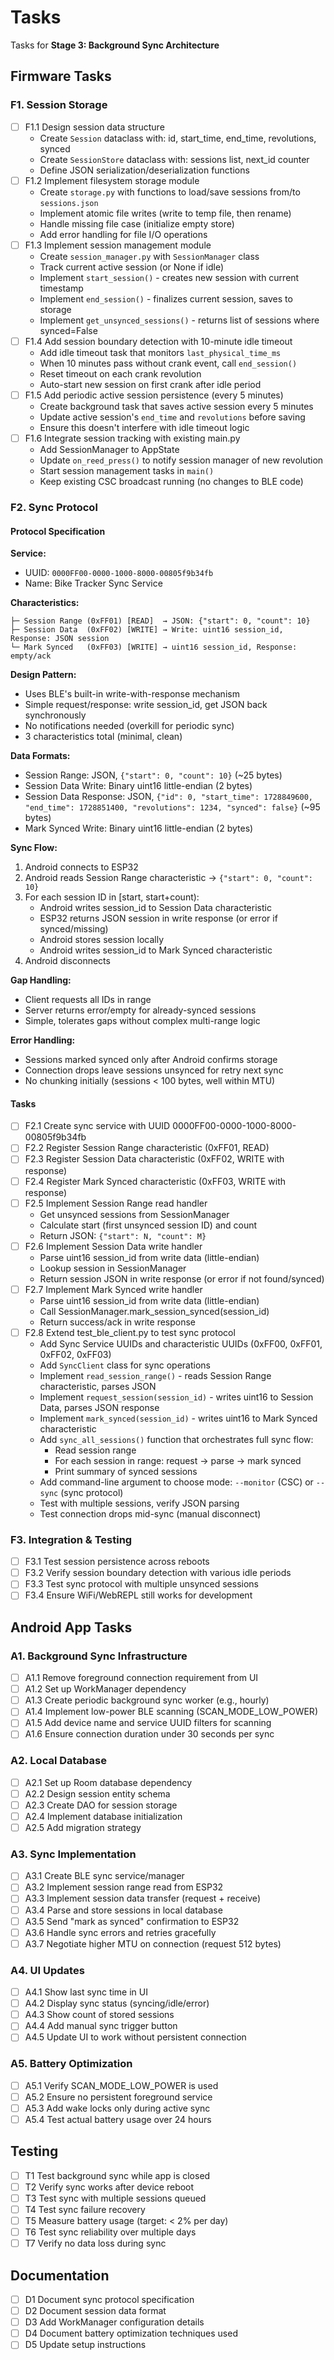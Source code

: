 # Tasks

Tasks for **Stage 3: Background Sync Architecture**

## Firmware Tasks

### F1. Session Storage

- [ ] F1.1 Design session data structure
  - Create `Session` dataclass with: id, start_time, end_time, revolutions, synced
  - Create `SessionStore` dataclass with: sessions list, next_id counter
  - Define JSON serialization/deserialization functions
- [ ] F1.2 Implement filesystem storage module
  - Create `storage.py` with functions to load/save sessions from/to `sessions.json`
  - Implement atomic file writes (write to temp file, then rename)
  - Handle missing file case (initialize empty store)
  - Add error handling for file I/O operations
- [ ] F1.3 Implement session management module
  - Create `session_manager.py` with `SessionManager` class
  - Track current active session (or None if idle)
  - Implement `start_session()` - creates new session with current timestamp
  - Implement `end_session()` - finalizes current session, saves to storage
  - Implement `get_unsynced_sessions()` - returns list of sessions where synced=False
- [ ] F1.4 Add session boundary detection with 10-minute idle timeout
  - Add idle timeout task that monitors `last_physical_time_ms`
  - When 10 minutes pass without crank event, call `end_session()`
  - Reset timeout on each crank revolution
  - Auto-start new session on first crank after idle period
- [ ] F1.5 Add periodic active session persistence (every 5 minutes)
  - Create background task that saves active session every 5 minutes
  - Update active session's `end_time` and `revolutions` before saving
  - Ensure this doesn't interfere with idle timeout logic
- [ ] F1.6 Integrate session tracking with existing main.py
  - Add SessionManager to AppState
  - Update `on_reed_press()` to notify session manager of new revolution
  - Start session management tasks in `main()`
  - Keep existing CSC broadcast running (no changes to BLE code)

### F2. Sync Protocol

#### Protocol Specification

**Service:**
- UUID: `0000FF00-0000-1000-8000-00805f9b34fb`
- Name: Bike Tracker Sync Service

**Characteristics:**
```
├─ Session Range (0xFF01) [READ]  → JSON: {"start": 0, "count": 10}
├─ Session Data  (0xFF02) [WRITE] → Write: uint16 session_id, Response: JSON session
└─ Mark Synced   (0xFF03) [WRITE] → uint16 session_id, Response: empty/ack
```

**Design Pattern:**
- Uses BLE's built-in write-with-response mechanism
- Simple request/response: write session_id, get JSON back synchronously
- No notifications needed (overkill for periodic sync)
- 3 characteristics total (minimal, clean)

**Data Formats:**
- Session Range: JSON, `{"start": 0, "count": 10}` (~25 bytes)
- Session Data Write: Binary uint16 little-endian (2 bytes)
- Session Data Response: JSON, `{"id": 0, "start_time": 1728849600, "end_time": 1728851400, "revolutions": 1234, "synced": false}` (~95 bytes)
- Mark Synced Write: Binary uint16 little-endian (2 bytes)

**Sync Flow:**
1. Android connects to ESP32
2. Android reads Session Range characteristic → `{"start": 0, "count": 10}`
3. For each session ID in [start, start+count):
   - Android writes session_id to Session Data characteristic
   - ESP32 returns JSON session in write response (or error if synced/missing)
   - Android stores session locally
   - Android writes session_id to Mark Synced characteristic
4. Android disconnects

**Gap Handling:**
- Client requests all IDs in range
- Server returns error/empty for already-synced sessions
- Simple, tolerates gaps without complex multi-range logic

**Error Handling:**
- Sessions marked synced only after Android confirms storage
- Connection drops leave sessions unsynced for retry next sync
- No chunking initially (sessions < 100 bytes, well within MTU)

#### Tasks

- [ ] F2.1 Create sync service with UUID 0000FF00-0000-1000-8000-00805f9b34fb
- [ ] F2.2 Register Session Range characteristic (0xFF01, READ)
- [ ] F2.3 Register Session Data characteristic (0xFF02, WRITE with response)
- [ ] F2.4 Register Mark Synced characteristic (0xFF03, WRITE with response)
- [ ] F2.5 Implement Session Range read handler
  - Get unsynced sessions from SessionManager
  - Calculate start (first unsynced session ID) and count
  - Return JSON: `{"start": N, "count": M}`
- [ ] F2.6 Implement Session Data write handler
  - Parse uint16 session_id from write data (little-endian)
  - Lookup session in SessionManager
  - Return session JSON in write response (or error if not found/synced)
- [ ] F2.7 Implement Mark Synced write handler
  - Parse uint16 session_id from write data (little-endian)
  - Call SessionManager.mark_session_synced(session_id)
  - Return success/ack in write response
- [ ] F2.8 Extend test_ble_client.py to test sync protocol
  - Add Sync Service UUIDs and characteristic UUIDs (0xFF00, 0xFF01, 0xFF02, 0xFF03)
  - Add `SyncClient` class for sync operations
  - Implement `read_session_range()` - reads Session Range characteristic, parses JSON
  - Implement `request_session(session_id)` - writes uint16 to Session Data, parses JSON response
  - Implement `mark_synced(session_id)` - writes uint16 to Mark Synced characteristic
  - Add `sync_all_sessions()` function that orchestrates full sync flow:
    - Read session range
    - For each session in range: request → parse → mark synced
    - Print summary of synced sessions
  - Add command-line argument to choose mode: `--monitor` (CSC) or `--sync` (sync protocol)
  - Test with multiple sessions, verify JSON parsing
  - Test connection drops mid-sync (manual disconnect)

### F3. Integration & Testing

- [ ] F3.1 Test session persistence across reboots
- [ ] F3.2 Verify session boundary detection with various idle periods
- [ ] F3.3 Test sync protocol with multiple unsynced sessions
- [ ] F3.4 Ensure WiFi/WebREPL still works for development

## Android App Tasks

### A1. Background Sync Infrastructure

- [ ] A1.1 Remove foreground connection requirement from UI
- [ ] A1.2 Set up WorkManager dependency
- [ ] A1.3 Create periodic background sync worker (e.g., hourly)
- [ ] A1.4 Implement low-power BLE scanning (SCAN_MODE_LOW_POWER)
- [ ] A1.5 Add device name and service UUID filters for scanning
- [ ] A1.6 Ensure connection duration under 30 seconds per sync

### A2. Local Database

- [ ] A2.1 Set up Room database dependency
- [ ] A2.2 Design session entity schema
- [ ] A2.3 Create DAO for session storage
- [ ] A2.4 Implement database initialization
- [ ] A2.5 Add migration strategy

### A3. Sync Implementation

- [ ] A3.1 Create BLE sync service/manager
- [ ] A3.2 Implement session range read from ESP32
- [ ] A3.3 Implement session data transfer (request + receive)
- [ ] A3.4 Parse and store sessions in local database
- [ ] A3.5 Send "mark as synced" confirmation to ESP32
- [ ] A3.6 Handle sync errors and retries gracefully
- [ ] A3.7 Negotiate higher MTU on connection (request 512 bytes)

### A4. UI Updates

- [ ] A4.1 Show last sync time in UI
- [ ] A4.2 Display sync status (syncing/idle/error)
- [ ] A4.3 Show count of stored sessions
- [ ] A4.4 Add manual sync trigger button
- [ ] A4.5 Update UI to work without persistent connection

### A5. Battery Optimization

- [ ] A5.1 Verify SCAN_MODE_LOW_POWER is used
- [ ] A5.2 Ensure no persistent foreground service
- [ ] A5.3 Add wake locks only during active sync
- [ ] A5.4 Test actual battery usage over 24 hours

## Testing

- [ ] T1 Test background sync while app is closed
- [ ] T2 Verify sync works after device reboot
- [ ] T3 Test sync with multiple sessions queued
- [ ] T4 Test sync failure recovery
- [ ] T5 Measure battery usage (target: < 2% per day)
- [ ] T6 Test sync reliability over multiple days
- [ ] T7 Verify no data loss during sync

## Documentation

- [ ] D1 Document sync protocol specification
- [ ] D2 Document session data format
- [ ] D3 Add WorkManager configuration details
- [ ] D4 Document battery optimization techniques used
- [ ] D5 Update setup instructions
